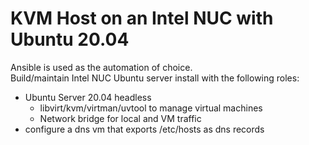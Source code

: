 # KVM Host on an Intel NUC with Ubuntu 20.04

Ansible is used as the automation of choice.  
Build/maintain Intel NUC Ubuntu server install with the following roles:

* Ubuntu Server 20.04 headless
  * libvirt/kvm/virtman/uvtool to manage virtual machines
  * Network bridge for local and VM traffic
* configure a dns vm that exports /etc/hosts as dns records
